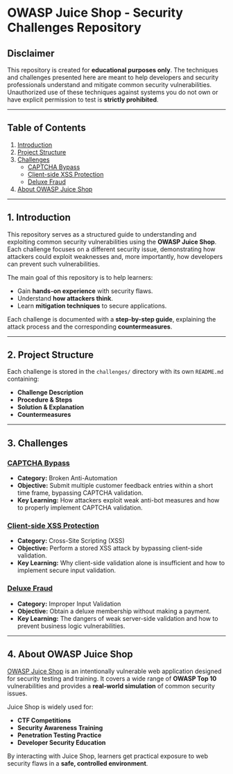 # **OWASP Juice Shop - Security Challenges Repository**

## **Disclaimer**

This repository is created for **educational purposes only**. The techniques and challenges presented here are meant to help developers and security professionals understand and mitigate common security vulnerabilities. Unauthorized use of these techniques against systems you do not own or have explicit permission to test is **strictly prohibited**.

---

## **Table of Contents**

1. [Introduction](#1-introduction)
2. [Project Structure](#2-project-structure)
3. [Challenges](#3-challenges)
   - [CAPTCHA Bypass](./challenges/captcha-bypass/README.md)
   - [Client-side XSS Protection](./challenges/client-side-xss-protection/README.md)
   - [Deluxe Fraud](./challenges/deluxe-fraud/README.md)
4. [About OWASP Juice Shop](#4-about-owasp-juice-shop)

---

## **1. Introduction**

This repository serves as a structured guide to understanding and exploiting common security vulnerabilities using the **OWASP Juice Shop**. Each challenge focuses on a different security issue, demonstrating how attackers could exploit weaknesses and, more importantly, how developers can prevent such vulnerabilities.

The main goal of this repository is to help learners:

- Gain **hands-on experience** with security flaws.
- Understand **how attackers think**.
- Learn **mitigation techniques** to secure applications.

Each challenge is documented with a **step-by-step guide**, explaining the attack process and the corresponding **countermeasures**.

---

## **2. Project Structure**

Each challenge is stored in the `challenges/` directory with its own `README.md` containing:

- **Challenge Description**
- **Procedure & Steps**
- **Solution & Explanation**
- **Countermeasures**

---

## **3. Challenges**

### **[CAPTCHA Bypass](./challenges/CAPTCHA_bypass/README.md)**

- **Category:** Broken Anti-Automation
- **Objective:** Submit multiple customer feedback entries within a short time frame, bypassing CAPTCHA validation.
- **Key Learning:** How attackers exploit weak anti-bot measures and how to properly implement CAPTCHA validation.

### **[Client-side XSS Protection](./challenges/Client-side-XSS-Protection/README.md)**

- **Category:** Cross-Site Scripting (XSS)
- **Objective:** Perform a stored XSS attack by bypassing client-side validation.
- **Key Learning:** Why client-side validation alone is insufficient and how to implement secure input validation.

### **[Deluxe Fraud](./challenges/Deluxe_Fraud/README.md)**

- **Category:** Improper Input Validation
- **Objective:** Obtain a deluxe membership without making a payment.
- **Key Learning:** The dangers of weak server-side validation and how to prevent business logic vulnerabilities.

---

## **4. About OWASP Juice Shop**

[OWASP Juice Shop](https://owasp.org/www-project-juice-shop/) is an intentionally vulnerable web application designed for security testing and training. It covers a wide range of **OWASP Top 10** vulnerabilities and provides a **real-world simulation** of common security issues.

Juice Shop is widely used for:

- **CTF Competitions**
- **Security Awareness Training**
- **Penetration Testing Practice**
- **Developer Security Education**

By interacting with Juice Shop, learners get practical exposure to web security flaws in a **safe, controlled environment**.
